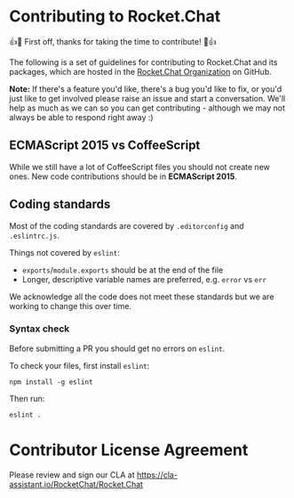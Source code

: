 # Contributing to Rocket.Chat

:+1::tada: First off, thanks for taking the time to contribute! :tada::+1:

The following is a set of guidelines for contributing to Rocket.Chat and its packages, which are hosted in the [Rocket.Chat Organization](https://github.com/RocketChat) on GitHub.

__Note:__ If there's a feature you'd like, there's a bug you'd like to fix, or you'd just like to get involved please raise an issue and start a conversation. We'll help as much as we can so you can get contributing - although we may not always be able to respond right away :)

## ECMAScript 2015 vs CoffeeScript

While we still have a lot of CoffeeScript files you should not create new ones. New code contributions should be in **ECMAScript 2015**.

## Coding standards

Most of the coding standards are covered by `.editorconfig` and `.eslintrc.js`.

Things not covered by `eslint`:

* `exports`/`module.exports` should be at the end of the file
* Longer, descriptive variable names are preferred, e.g. `error` vs `err`

We acknowledge all the code does not meet these standards but we are working to change this over time.

### Syntax check

Before submitting a PR you should get no errors on `eslint`.

To check your files, first install `eslint`:

```
npm install -g eslint
```

Then run:

```
eslint .
```

# Contributor License Agreement

Please review and sign our CLA at https://cla-assistant.io/RocketChat/Rocket.Chat
